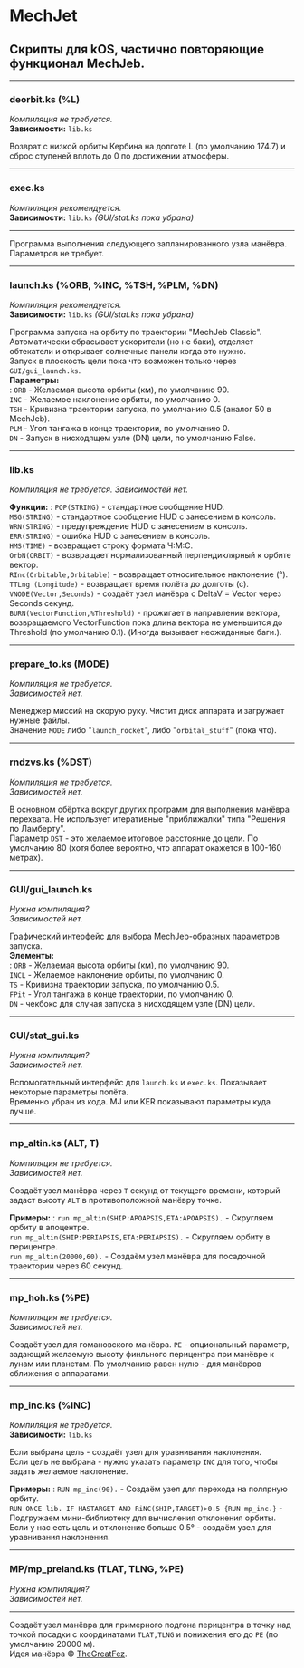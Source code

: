 # MechJet
## Скрипты для kOS, частично повторяющие функционал MechJeb.

***
### deorbit.ks (%L)
_Компиляция не требуется._  
**Зависимости:** `lib.ks`

Возврат с низкой орбиты Кербина на долготе L (по умолчанию 174.7) и сброс ступеней вплоть до 0 по достижении атмосферы.

***
### exec.ks
_Компиляция рекомендуется._  
**Зависимости:** `lib.ks` _(GUI/stat.ks пока убрана)_
***
Программа выполнения следующего запланированного узла манёвра. Параметров не требует.

***
### launch.ks (%ORB, %INC, %TSH, %PLM, %DN)
_Компиляция рекомендуется._  
**Зависимости:**
`lib.ks` _(GUI/stat.ks пока убрана)_

Программа запуска на орбиту по траектории "MechJeb Classic". Автоматически сбрасывает ускорители (но не баки), отделяет обтекатели и открывает солнечные панели когда это нужно.  
Запуск в плоскость цели пока что возможен только через `GUI/gui_launch.ks`.  
**Параметры:**  
:   `ORB` - Желаемая высота орбиты (км), по умолчанию 90.  
`INC` - Желаемое наклонение орбиты, по умолчанию  0.  
`TSH` - Кривизна траектории запуска, по умолчанию 0.5 (аналог 50 в MechJeb).  
`PLM` - Угол тангажа в конце траектории, по умолчанию 0.  
`DN` - Запуск в нисходящем узле (DN) цели, по умолчанию False.  

***
### lib.ks
_Компиляция не требуется.
Зависимостей нет._

**Функции:**
:   `POP(STRING)` - стандартное сообщение HUD.  
`MSG(STRING)` - стандартное сообщение HUD с занесением в консоль.  
`WRN(STRING)` - предупреждение HUD с занесением в консоль.  
`ERR(STRING)` - ошибка HUD с занесением в консоль.  
`HMS(TIME)` - возвращает строку формата Ч:М:С.  
`OrbN(ORBIT)` - возвращает нормализованный перпендиклярный к орбите вектор.  
`RInc(Orbitable,Orbitable)` - возвращает относительное наклонение (°).  
`TTLng (Longitude)` - возвращает время полёта до долготы (с).  
`VNODE(Vector,Seconds)` - создаёт узел манёвра с DeltaV = Vector через Seconds секунд.  
`BURN(VectorFunction,%Threshold)` - прожигает в направлении вектора, возвращаемого VectorFunction пока длина вектора не уменьшится до Threshold (по умолчанию 0.1). (Иногда вызывает неожиданные баги.).

***
### prepare_to.ks (MODE)
_Компиляция не требуется.  
Зависимостей нет._

Менеджер миссий на скорую руку. Чистит диск аппарата и загружает нужные файлы.  
Значение `MODE` либо "`launch_rocket`", либо "`orbital_stuff`" (пока что).

***
### rndzvs.ks (%DST)
_Компиляция не требуется.  
Зависимостей нет._

В основном обёртка вокруг других программ для выполнения манёвра перехвата. Не использует итеративные "приближалки" типа "Решения по Ламберту".  
Параметр `DST` - это желаемое итоговое расстояние до цели. По умолчанию 80 (хотя более вероятно, что аппарат окажется в 100-160 метрах).

***
### GUI/gui_launch.ks
_Нужна компиляция?  
Зависимостей нет._

Графический интерфейс для выбора MechJeb-образных параметров запуска.  
**Элементы:**  
:   `ORB` - Желаемая высота орбиты (км), по умолчанию 90.  
`INCL` - Желаемое наклонение орбиты, по умолчанию  0.  
`TS` - Кривизна траектории запуска, по умолчанию 0.5.  
`FPit` - Угол тангажа в конце траектории, по умолчанию 0.  
`DN` - чекбокс для случая запуска в нисходящем узле (DN) цели.

***
### GUI/stat_gui.ks
_Нужна компиляция?  
Зависимостей нет._

Вспомогательный интерфейс для `launch.ks` и `exec.ks`. Показывает некоторые параметры полёта.  
Временно убран из кода. MJ или KER показывают параметры куда лучше.

***
### mp_altin.ks (ALT, T)
_Компиляция не требуется.  
Зависимостей нет._

Создаёт узел манёвра через `T` секунд от текущего времени, который задаст высоту `ALT` в противоположной манёвру точке.

**Примеры:**
:   `run mp_altin(SHIP:APOAPSIS,ETA:APOAPSIS).` - Скругляем орбиту в апоцентре.  
`run mp_altin(SHIP:PERIAPSIS,ETA:PERIAPSIS).` - Скругляем орбиту в перицентре.  
`run mp_altin(20000,60).` - Создаём узел манёвра для посадочной траектории через 60 секунд.

***
### mp_hoh.ks (%PE)
_Компиляция не требуется.  
Зависимостей нет._

Создаёт узел для гомановского манёвра.
`PE` - опциональный параметр, задающий желаемую высоту финльного перицентра при манёвре к лунам или планетам. По умолчанию равен нулю - для манёвров сближения с аппаратами.

***
### mp_inc.ks (%INC)
_Компиляция не требуется._  
**Зависимости:** `lib.ks`

Если выбрана цель - создаёт узел для уравнивания наклонения.  
Если цель не выбрана - нужно указать параметр `INC` для того, чтобы задать желаемое наклонение.

**Примеры:**
:   `RUN mp_inc(90).` - Создаём узел для перехода на полярную орбиту.  
`RUN ONCE lib. IF HASTARGET AND RiNC(SHIP,TARGET)>0.5 {RUN mp_inc.}` - Подгружаем мини-библиотеку для вычисления отклонения орбиты. Eсли у нас есть цель и отклонение больше 0.5° - создаём узел для уравнивания наклонения.

***
### MP/mp_preland.ks (TLAT, TLNG, %PE)
_Нужна компиляция?  
Зависимостей нет._
***
Создаёт узел манёвра для примерного подгона перицентра в точку над точкой посадки с координатами `TLAT,TLNG` и понижения его до `PE` (по умолчанию 20000 м).  
Идея манёвра © [TheGreatFez](https://github.com/TheGreatFez).
